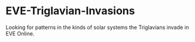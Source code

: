 # EVE-Triglavian-Invasions
Looking for patterns in the kinds of solar systems the Triglavians invade in EVE Online.
